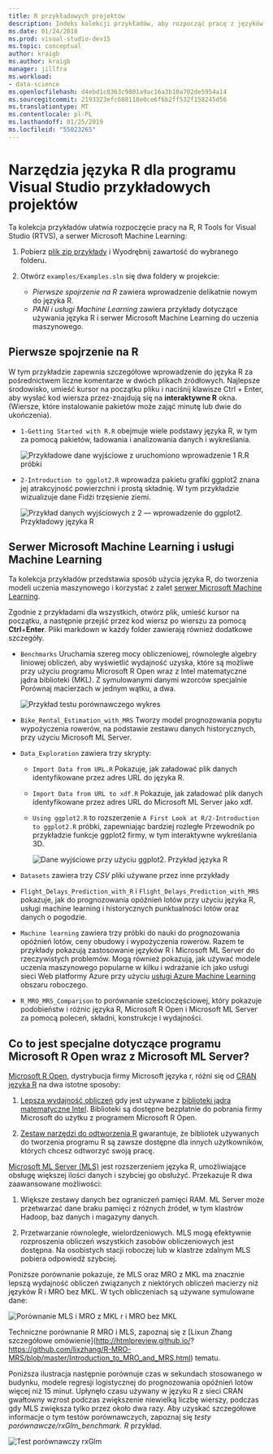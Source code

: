 ```yaml
---
title: R przykładowych projektów
description: Indeks kolekcji przykładów, aby rozpocząć pracę z języków R i programu Visual Studio.
ms.date: 01/24/2018
ms.prod: visual-studio-dev15
ms.topic: conceptual
author: kraigb
ms.author: kraigb
manager: jillfra
ms.workload:
- data-science
ms.openlocfilehash: d4ebd1c8363c9801a9ac16a3b10a702de5954a14
ms.sourcegitcommit: 2193323efc608118e0ce6f6b2ff532f158245d56
ms.translationtype: MT
ms.contentlocale: pl-PL
ms.lasthandoff: 01/25/2019
ms.locfileid: "55023265"
---
```

# <a name="r-tools-for-visual-studio-sample-projects"></a>Narzędzia języka R dla programu Visual Studio przykładowych projektów

Ta kolekcja przykładów ułatwia rozpoczęcie pracy na R, R Tools for Visual Studio (RTVS), a serwer Microsoft Machine Learning:

1. Pobierz [plik zip przykłady](https://github.com/Microsoft/RTVS-docs/archive/master.zip) i Wyodrębnij zawartość do wybranego folderu.
1. Otwórz `examples/Examples.sln` się dwa foldery w projekcie:

    - *Pierwsze spojrzenie na R* zawiera wprowadzenie delikatnie nowym do języka R.
    - *PANI i usługi Machine Learning* zawiera przykłady dotyczące używania języka R i serwer Microsoft Machine Learning do uczenia maszynowego.

## <a name="a-first-look-at-r"></a>Pierwsze spojrzenie na R

W tym przykładzie zapewnia szczegółowe wprowadzenie do języka R za pośrednictwem liczne komentarze w dwóch plikach źródłowych. Najlepsze środowisko, umieść kursor na początku pliku i naciśnij klawisze Ctrl + Enter, aby wysłać kod wiersza przez-znajdują się na **interaktywne R** okna. (Wiersze, które instalowanie pakietów może zająć minutę lub dwie do ukończenia).

- `1-Getting Started with R.R` obejmuje wiele podstawy języka R, w tym za pomocą pakietów, ładowania i analizowania danych i wykreślania.

    ![Przykładowe dane wyjściowe z uruchomiono wprowadzenie 1 R.R próbki](media/samples-getting-started-output.png)

- `2-Introduction to ggplot2.R` wprowadza pakietu grafiki ggplot2 znana jej atrakcyjność powierzchni i prostą składnię. W tym przykładzie wizualizuje dane Fidżi trzęsienie ziemi.

    ![Przykład danych wyjściowych z 2 — wprowadzenie do ggplot2. Przykładowy języka R](media/samples-ggplot-output.png)

## <a name="microsoft-machine-learning-server-and-machine-learning"></a>Serwer Microsoft Machine Learning i usługi Machine Learning

Ta kolekcja przykładów przedstawia sposób użycia języka R, do tworzenia modeli uczenia maszynowego i korzystać z zalet [serwer Microsoft Machine Learning](/machine-learning-server/what-is-machine-learning-server).

Zgodnie z przykładami dla wszystkich, otwórz plik, umieść kursor na początku, a następnie przejść przez kod wiersz po wierszu za pomocą **Ctrl**+**Enter**. Pliki markdown w każdy folder zawierają również dodatkowe szczegóły.

- `Benchmarks` Uruchamia szereg mocy obliczeniowej, równoległe algebry liniowej obliczeń, aby wyświetlić wydajność uzyska, które są możliwe przy użyciu programu Microsoft R Open wraz z Intel matematyczne jądra biblioteki (MKL). Z symulowanymi danymi wzorców specjalnie Porównaj macierzach w jednym wątku, a dwa.

    ![Przykład testu porównawczego wykres](media/samples-mro-benchmark-plot.png)

- `Bike_Rental_Estimation_with_MRS` Tworzy model prognozowania popytu wypożyczenia rowerów, na podstawie zestawu danych historycznych, przy użyciu Microsoft ML Server.

- `Data_Exploration` zawiera trzy skrypty:

  - `Import Data from URL.R` Pokazuje, jak załadować plik danych identyfikowane przez adres URL do języka R.
  - `Import Data from URL to xdf.R` Pokazuje, jak załadować plik danych identyfikowane przez adres URL do Microsoft ML Server jako xdf.
  - `Using ggplot2.R` to rozszerzenie `A First Look at R/2-Introduction to ggplot2.R` próbki, zapewniając bardziej rozległe Przewodnik po przykładzie funkcje ggplot2 firmy, w tym interaktywne wykreślania 3D.

      ![Dane wyjściowe przy użyciu ggplot2. Przykład języka R](media/samples-3d-interactive.png)

- `Datasets` zawiera trzy *CSV* pliki używane przez inne przykłady
- `Flight_Delays_Prediction_with_R` i `Flight_Delays_Prediction_with_MRS` pokazuje, jak do prognozowania opóźnień lotów przy użyciu języka R, usługi machine learning i historycznych punktualności lotów oraz danych o pogodzie.
- `Machine learning` zawiera trzy próbki do nauki do prognozowania opóźnień lotów, ceny obudowy i wypożyczenia rowerów. Razem te przykłady pokazują zastosowanie języków R i Microsoft ML Server do rzeczywistych problemów. Mogą również pokazują, jak używać modele uczenia maszynowego popularne w kilku i wdrażanie ich jako usługi sieci Web platformy Azure przy użyciu [usługi Azure Machine Learning](https://azure.microsoft.com/services/machine-learning/) obszaru roboczego.

- `R_MRO_MRS_Comparison` to porównanie sześcioczęściowej, który pokazuje podobieństw i różnic języka R, Microsoft R Open i Microsoft ML Server za pomocą poleceń, składni, konstrukcje i wydajności.

## <a name="whats-special-about-microsoft-r-open-and-microsoft-ml-server"></a>Co to jest specjalne dotyczące programu Microsoft R Open wraz z Microsoft ML Server?

[Microsoft R Open](http://aka.ms/rtvs-r-open), dystrybucja firmy Microsoft języka r, różni się od [CRAN języka R](https://cran.r-project.org/) na dwa istotne sposoby:

1. [Lepsza wydajność obliczeń](https://mran.revolutionanalytics.com/rro/#intelmkl1) gdy jest używane z [biblioteki jądra matematyczne Intel](https://software.intel.com/intel-mkl). Biblioteki są dostępne bezpłatnie do pobrania firmy Microsoft do użytku z programem Microsoft R Open.

1. [Zestaw narzędzi do odtworzenia R](https://mran.revolutionanalytics.com/rro/#reproducibility) gwarantuje, że bibliotek używanych do tworzenia programu R są zawsze dostępne dla innych użytkowników, których chcesz odtworzyć swoją pracę.

[Microsoft ML Server (MLS)](/machine-learning-server/what-is-machine-learning-server) jest rozszerzeniem języka R, umożliwiające obsługę większej ilości danych i szybciej go obsłużyć. Przekazuje R dwa zaawansowane możliwości:

1. Większe zestawy danych bez ograniczeń pamięci RAM. ML Server może przetwarzać dane braku pamięci z różnych źródeł, w tym klastrów Hadoop, baz danych i magazyny danych.

1. Przetwarzanie równoległe, wielordzeniowych. MLS mogą efektywnie rozproszenia obliczeń wszystkich zasobów obliczeniowych jest dostępna. Na osobistych stacji roboczej lub w klastrze zdalnym MLS pobiera odpowiedź szybciej.

Poniższe porównanie pokazuje, że MLS oraz MRO z MKL ma znacznie lepszą wydajność obliczeń związanych z niektórych obliczeń macierzy niż języków R i MRO bez MKL. W tych obliczeniach są używane symulowane dane:

![Porównanie MLS i MRO z MKL r i MRO bez MKL](media/samples-speed-comparison.png)

Techniczne porównanie R MRO i MLS, zapoznaj się z [Lixun Zhang szczegółowe omówienie](http://htmlpreview.github.io/? https://github.com/lixzhang/R-MRO-MRS/blob/master/Introduction_to_MRO_and_MRS.html) tematu.

Poniższa ilustracja następnie porównuje czas w sekundach stosowanego w budynku, modele regresji logistycznej do prognozowania opóźnień lotów więcej niż 15 minut.  Upłynęło czasu używany w języku R z sieci CRAN gwałtowny wzrost podczas zwiększenie niewielką liczbę wierszy, podczas gdy MLS zwiększa tylko przez około dwa razy. Aby uzyskać szczegółowe informacje o tym testów porównawczych, zapoznaj się *testy porównawcze/rxGlm_benchmark. R* przykład.

![Test porównawczy rxGlm](media/samples-rxGLM-benchmark.png)

